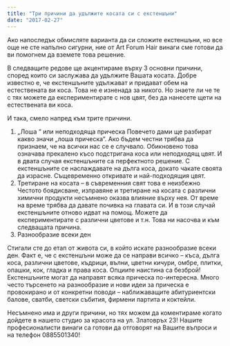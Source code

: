 ```yaml
---
title: "Три причини да удължите косата си с екстеншъни"
date: "2017-02-27"
---
```


Ако напоследък обмисляте варианта да си сложите екстеншъни, но все още не сте напълно сигурни, ние от Art Forum Hair винаги сме готови да ви помогнем да вземете това решение.

В следващите редове ще акцентираме върху 3 основни причини, според които си заслужава да удължите Вашата косата. Добре известно е, че екстеншъните удължават и придават обем на естествената ви коса. Това не е изненада за никого. Но знаете ли че те с тях можете да експериментирате с нов цвят, без да нанесете щети на естествената ви коса.

И така, смело напред към трите причини.
1. „Лоша “ или неподходяща прическа
   Повечето дами ще разбират какво значи „лоша прическа“. Ако бъдем честни трябва да признаем, че на всички нас се е случвало. Обикновено това означава прекалено късо подстригана коса или неподходящ цвят. И в двата случая екстеншъните са перфектното решение. С екстеншъните се наслаждавате на дълга коса, докато чакате своята да израсне. Същевременно откривате и най-подходящия цвят.
2. Третиране на косата – в съвременния свят това е неизбежно
   Честото боядисване, изправяне и третиране на косата с различни химични продукти несъмнено оказва влияние върху нея. От време на време трябва да давате почивка на главата си. И в този случай екстеншъните отново идват на помощ. Можете да експериментирате с различни цветове и т.н. Това ни насочва и към следващата причина.
3. Разнообразие всеки ден

Стигали сте до етап от живота си, в който искате разнообразие всеки ден. Факт е, че с екстеншъни може да се направи всичко – къса, дълга коса, различни цветове, къдрици, вълни, цветни кичури, омбре, плитки, опашки, кок, гладка и права коса. Опциите наистина са безброй! Екстеншъните могат да направят всяка прическа по-интересна. Много често търсенето на разнообразие и нови идеи за прическа е провокирано и от конкретни поводи – наближаващите абитуриентски балове, сватби, светски събития, фирмени партита и коктейли.

Несъмнено има и други причини, но тях можем да коментираме когато дойдете в нашето студио за красота на ул. Златовръх 23!
Нашите професионалисти винаги са готови да отговорят на Вашите въпроси и на телефон 0885501340!